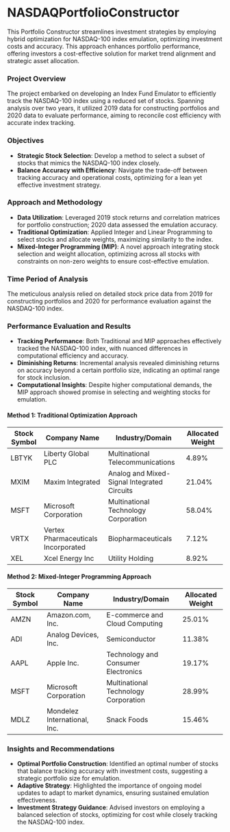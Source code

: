 # NASDAQPortfolioConstructor
This Portfolio Constructor streamlines investment strategies by employing hybrid optimization for NASDAQ-100 index emulation, optimizing investment costs and accuracy. This approach enhances portfolio performance, offering investors a cost-effective solution for market trend alignment and strategic asset allocation.

### Project Overview
The project embarked on developing an Index Fund Emulator to efficiently track the NASDAQ-100 index using a reduced set of stocks. Spanning analysis over two years, it utilized 2019 data for constructing portfolios and 2020 data to evaluate performance, aiming to reconcile cost efficiency with accurate index tracking.

### Objectives
- **Strategic Stock Selection**: Develop a method to select a subset of stocks that mimics the NASDAQ-100 index closely.
- **Balance Accuracy with Efficiency**: Navigate the trade-off between tracking accuracy and operational costs, optimizing for a lean yet effective investment strategy.

### Approach and Methodology
- **Data Utilization**: Leveraged 2019 stock returns and correlation matrices for portfolio construction; 2020 data assessed the emulation accuracy.
- **Traditional Optimization**: Applied Integer and Linear Programming to select stocks and allocate weights, maximizing similarity to the index.
- **Mixed-Integer Programming (MIP)**: A novel approach integrating stock selection and weight allocation, optimizing across all stocks with constraints on non-zero weights to ensure cost-effective emulation.

### Time Period of Analysis
The meticulous analysis relied on detailed stock price data from 2019 for constructing portfolios and 2020 for performance evaluation against the NASDAQ-100 index.

### Performance Evaluation and Results
- **Tracking Performance**: Both Traditional and MIP approaches effectively tracked the NASDAQ-100 index, with nuanced differences in computational efficiency and accuracy.
- **Diminishing Returns**: Incremental analysis revealed diminishing returns on accuracy beyond a certain portfolio size, indicating an optimal range for stock inclusion.
- **Computational Insights**: Despite higher computational demands, the MIP approach showed promise in selecting and weighting stocks for emulation.

#### Method 1: Traditional Optimization Approach

| Stock Symbol | Company Name            | Industry/Domain                          | Allocated Weight |
| ------------ | ----------------------- | ---------------------------------------- | ---------------- |
| LBTYK        | Liberty Global PLC      | Multinational Telecommunications         | 4.89%            |
| MXIM         | Maxim Integrated        | Analog and Mixed-Signal Integrated Circuits | 21.04%          |
| MSFT         | Microsoft Corporation   | Multinational Technology Corporation     | 58.04%           |
| VRTX         | Vertex Pharmaceuticals Incorporated | Biopharmaceuticals          | 7.12%            |
| XEL          | Xcel Energy Inc         | Utility Holding                          | 8.92%            |

#### Method 2: Mixed-Integer Programming Approach

| Stock Symbol | Company Name            | Industry/Domain                          | Allocated Weight |
| ------------ | ----------------------- | ---------------------------------------- | ---------------- |
| AMZN         | Amazon.com, Inc.        | E-commerce and Cloud Computing           | 25.01%           |
| ADI          | Analog Devices, Inc.    | Semiconductor                            | 11.38%           |
| AAPL         | Apple Inc.              | Technology and Consumer Electronics      | 19.17%           |
| MSFT         | Microsoft Corporation   | Multinational Technology Corporation     | 28.99%           |
| MDLZ         | Mondelez International, Inc. | Snack Foods                          | 15.46%           |


### Insights and Recommendations
- **Optimal Portfolio Construction**: Identified an optimal number of stocks that balance tracking accuracy with investment costs, suggesting a strategic portfolio size for emulation.
- **Adaptive Strategy**: Highlighted the importance of ongoing model updates to adapt to market dynamics, ensuring sustained emulation effectiveness.
- **Investment Strategy Guidance**: Advised investors on employing a balanced selection of stocks, optimizing for cost while closely tracking the NASDAQ-100 index.
